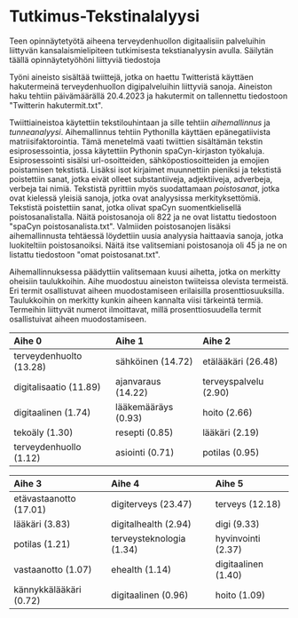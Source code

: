 # Tutkimus-Tekstinalalyysi
Teen opinnäytetyötä aiheena terveydenhuollon digitaalisiin palveluihin liittyvän kansalaismielipiteen tutkimisesta tekstianalyysin avulla. Säilytän täällä opinnäytetyöhöni liittyviä tiedostoja

Työni aineisto sisältää twiittejä, jotka on haettu Twitteristä käyttäen hakutermeinä terveydenhuollon digipalveluihin liittyviä sanoja. Aineiston haku tehtiin päivämäärällä 20.4.2023 ja hakutermit on tallennettu tiedostoon "Twitterin hakutermit.txt". 

Twiittiaineistoa käytettiin tekstilouhintaan ja sille tehtiin *aihemallinnus* ja *tunneanalyysi*. Aihemallinnus tehtiin Pythonilla käyttäen epänegatiivista matriisifaktorointia. Tämä menetelmä vaati twiittien sisältämän tekstin esiprosessointia, jossa käytettiin Pythonin spaCyn-kirjaston työkaluja. Esiprosessointi sisälsi url-osoitteiden, sähköpostiosoitteiden ja emojien poistamisen tekstistä. Lisäksi isot kirjaimet muunnettiin pieniksi ja tekstistä poistettiin sanat, jotka eivät olleet substantiiveja, adjektiiveja, adverbeja, verbeja tai nimiä. Tekstistä pyrittiin myös suodattamaan *poistosanat*, jotka ovat kielessä yleisiä sanoja, jotka ovat analyysissa merkityksettömiä. Tekstistä poistettiin sanat, jotka olivat spaCyn suomentkielisellä poistosanalistalla. Näitä poistosanoja oli 822 ja ne ovat listattu tiedostoon "spaCyn poistosanalista.txt". Valmiiden poistosanojen lisäksi aihemallinnusta tehtäessä löydettiin uusia analyysia haittaavia sanoja, jotka luokiteltiin poistosanoiksi. Näitä itse valitsemiani poistosanoja oli 45 ja ne on listattu tiedostoon "omat poistosanat.txt".

Aihemallinnuksessa päädyttiin valitsemaan kuusi aihetta, jotka on merkitty oheisiin taulukkoihin. Aihe muodostuu aineiston twiiteissa olevista termeistä. Eri termit osallistuvat aiheen muodostamiseen erilaisilla prosenttiosuuksilla. Taulukkoihin on merkitty kunkin aiheen kannalta viisi tärkeintä termiä. Termeihin liittyvät numerot ilmoittavat, millä prosenttiosuudella termit osallistuivat aiheen muodostamiseen.

| Aihe 0                  | Aihe 1              | Aihe 2                |
| :---                    | :---                | :---                  |   
| terveydenhuolto (13.28) | sähköinen (14.72)   | etälääkäri (26.48)    |
| digitalisaatio (11.89)  | ajanvaraus (14.22)  | terveyspalvelu (2.90) |
| digitaalinen (1.74)     | lääkemääräys (0.93) | hoito (2.66)          |
| tekoäly (1.30)          | resepti (0.85)      | lääkäri (2.19)        |
| terveydenhuollo (1.12)  | asiointi (0.71)     | potilas (0.95)        |

| Aihe 3                 | Aihe 4                   | Aihe 5              |
| :---                   | :---                     | :---                |
| etävastaanotto (17.01) | digiterveys (23.47)      | terveys (12.18)     |
| lääkäri (3.83)         | digitalhealth (2.94)     | digi (9.33)         |
| potilas (1.21)         | terveysteknologia (1.34) | hyvinvointi (2.37)  |
| vastaanotto (1.07)     | ehealth (1.14)           | digitaalinen (1.40) |
| kännykkälääkäri (0.72) | digitaalinen (0.96)      | hoito (1.09)        |
